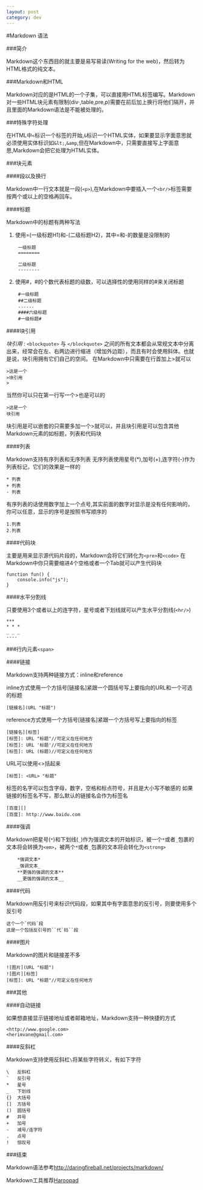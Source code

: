 ```yaml
---
layout: post
category: dev
---
```


#Markdown 语法

###简介

Markdown这个东西目的就主要是易写易读(Writing for the web)，然后转为HTML格式的纯文本。

###Markdown和HTML

Markdown对应的是HTML的一个子集，可以直接用HTML标签编写。Markdown对一些HTML块元素有限制(div·,table,pre,p)需要在前后加上换行将他们隔开，并且里面的Markdown语法是不能被处理的。

###特殊字符处理

在HTML中`<`标识一个标签的开始,`&`标识一个HTML实体，如果要显示字面意思就必须使用实体标识如`&lt;`,`&amp`,但在Markdown中，只需要直接写上字面意思,Markdown会把它处理为HTML实体。

###块元素


####段以及换行

Markdown中一行文本就是一段(`<p>`),在Markdown中要插入一个`<br/>`标签需要按两个或以上的空格再回车。

####标题

Markdown中的标题有两种写法

1. 使用=(一级标题H1)和-(二级标题H2)，其中=和-的数量是没限制的

		一级标题
        ========
        
        二级标题
        --------


2. 使用#，#的个数代表标题的级数，可以选择性的使用同样的#来关闭标题

		#一级标题
        ##二级标题
        ......
        ####六级标题
        #一级标题#

####块引用

*块引用* : `<blockquote>` 与 `</blockquote>` 之间的所有文本都会从常规文本中分离出来，经常会在左、右两边进行缩进（增加外边距），而且有时会使用斜体。也就是说，块引用拥有它们自己的空间。
在Markdown中只需要在行首加上>就可以

	>这是一个
	>块引用
	>
当然你可以只在第一行写一个>也是可以的

	>这是一个
	块引用
    
块引用是可以嵌套的只需要多加一个>就可以，并且块引用是可以包含其他Markdown元素的如标题，列表和代码块

####列表

Markdown支持有序列表和无序列表
无序列表使用星号(*),加号(+),连字符(-)作为列表标记，它们的效果是一样的

	* 列表
	+ 列表
	- 列表

有序列表的话使用数字加上一个点号,其实前面的数字对显示是没有任何影响的，你可以任意，显示的序号是按照书写顺序的

	1.列表
	2.列表

####代码块

主要是用来显示源代码片段的，Markdown会将它们转化为`<pre>`和`<code>`
在Markdown中你只需要缩进4个空格或者一个Tab就可以产生代码块

	function fun() {
    	console.info("js");
    }
    
####水平分割线

只要使用3个或者以上的连字符，星号或者下划线就可以产生水平分割线(`<hr/>`)

	***
    * * *
	_ _ _
	----

###行内元素`<span>`

####链接

Markdown支持两种链接方式：inline和reference

inline方式使用一个方括号[链接名]紧跟一个圆括号写上要指向的URL和一个可选的标题

	[链接名](URL "标题")
    
reference方式使用一个方括号[链接名]紧跟一个方括号写上要指向的标签

	[链接名][标签]
    [标签]: URL "标题"//可定义在任何地方
    [标签]: URL '标题'//可定义在任何地方
    [标签]: URL (标题)//可定义在任何地方

URL可以使用<>括起来

	[标签]: <URL> "标题"

标签的名字可以包含字母，数字，空格和标点符号，并且是大小写不敏感的
如果链接的标签名不写，那么默认的链接名会作为标签名
	
    [百度][]
    [百度]: http://www.baidu.com

####强调

Markdown把星号(`*`)和下划线(`_`)作为强调文本的开始标识，被一个`*`或者`_`包裹的文本将会转换为`<em>`，被两个`*`或者`_`包裹的文本将会转化为`<strong>`
		
        *强调文本*
        _强调文本_
        **更强的强调的文本**
        __更强的强调的文本__

####代码

Markdown用反引号来标识代码段，如果其中有字面意思的反引号，则要使用多个反引号

	这个一个`代码`段
    这是一个包括反引号的``代`码``段

####图片

Markdown的图片和链接差不多

	
    ![图片](URL "标题")
	![图片][标签]
    [标签]: URL "标题"//可定义在任何地方
    
###其他

####自动链接

如果想直接显示链接地址或者邮箱地址，Markdown支持一种快捷的方式
	
    <http://www.google.com>
	<herimvane@gmail.com>

####反斜杠

Markdown支持使用反斜杠`\`将某些字符转义，有如下字符
	
    \   反斜杠
    `   反引号
    *   星号
    _   下划线
    {}  大括号
    []  方括号
    ()  圆括号
    #   井号
    +   加号
    -   减号/连字符
    .   点号
    !   惊叹号

###结束

Markdown语法参考<http://daringfireball.net/projects/markdown/>

Markdown工具推荐[Haroopad](http://pad.haroopress.com)